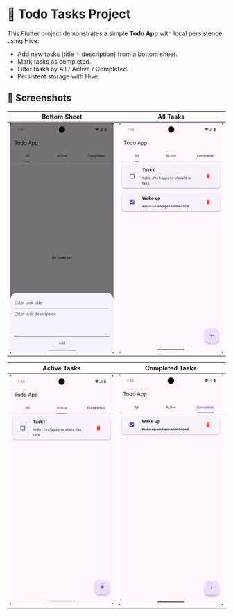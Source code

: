 # 📝 Todo Tasks Project

This Flutter project demonstrates a simple **Todo App** with local persistence using Hive:
- Add new tasks (title + description) from a bottom sheet.
- Mark tasks as completed.
- Filter tasks by All / Active / Completed.
- Persistent storage with Hive.

## 📸 Screenshots

| Bottom Sheet | All Tasks |
|--------------|-----------|
| <img src="assets/screenshots/bottom_sheet.png" width="250"> | <img src="assets/screenshots/all_tasks.png" width="250"> |

| Active Tasks | Completed Tasks |
|--------------|----------------|
| <img src="assets/screenshots/active.png" width="250"> | <img src="assets/screenshots/completed.png" width="250"> |
